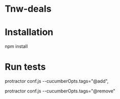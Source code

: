 # Tnw-deals

# Installation

npm install

# Run tests

protractor conf.js --cucumberOpts.tags="@add",

protractor conf.js --cucumberOpts.tags="@remove"
